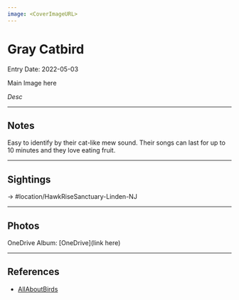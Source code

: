 ```yaml
---
image: <CoverImageURL>
---
```


# Gray Catbird
Entry Date: 2022-05-03


Main Image here

*Desc*

---------------------------------------------------------------
## Notes

Easy to identify by their cat-like mew sound. Their songs can last for up to 10 minutes and they love eating fruit.

---------------------------------------------------------------
## Sightings

-> #location/HawkRiseSanctuary-Linden-NJ 

---------------------------------------------------------------
## Photos
OneDrive Album: [OneDrive](link here)

---------------------------------------------------------------
## References
- [AllAboutBirds](https://www.allaboutbirds.org/guide/Gray_Catbird/overview)
